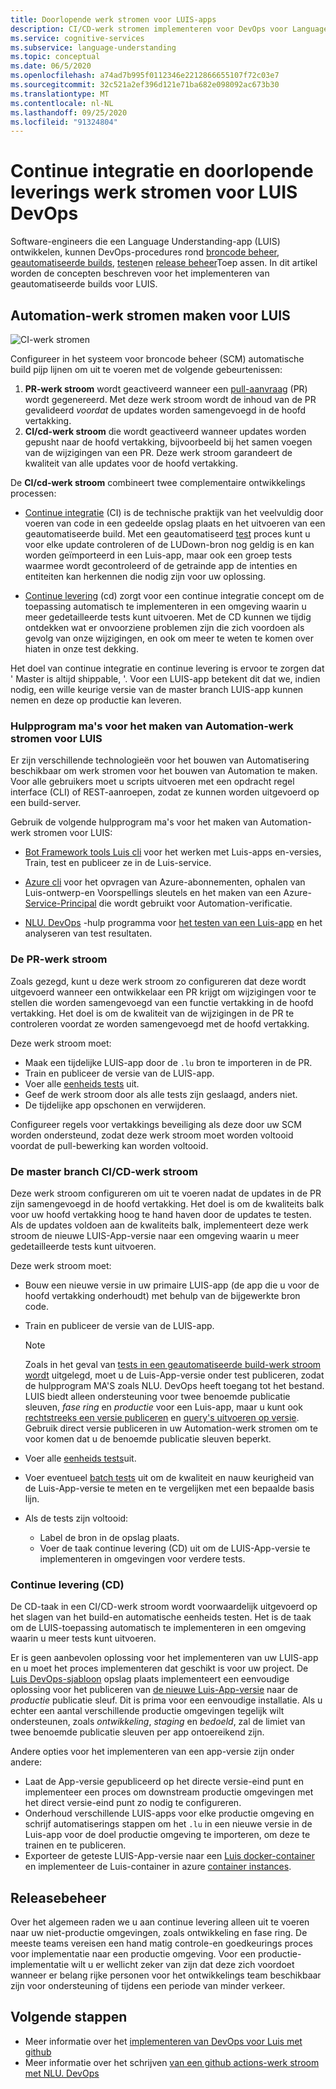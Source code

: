```yaml
---
title: Doorlopende werk stromen voor LUIS-apps
description: CI/CD-werk stromen implementeren voor DevOps voor Language Understanding (LUIS).
ms.service: cognitive-services
ms.subservice: language-understanding
ms.topic: conceptual
ms.date: 06/5/2020
ms.openlocfilehash: a74ad7b995f0112346e2212866655107f72c03e7
ms.sourcegitcommit: 32c521a2ef396d121e71ba682e098092ac673b30
ms.translationtype: MT
ms.contentlocale: nl-NL
ms.lasthandoff: 09/25/2020
ms.locfileid: "91324804"
---
```

# <a name="continuous-integration-and-continuous-delivery-workflows-for-luis-devops"></a>Continue integratie en doorlopende leverings werk stromen voor LUIS DevOps

Software-engineers die een Language Understanding-app (LUIS) ontwikkelen, kunnen DevOps-procedures rond [broncode beheer](luis-concept-devops-sourcecontrol.md), [geautomatiseerde builds](luis-concept-devops-automation.md), [testen](luis-concept-devops-testing.md)en [release beheer](luis-concept-devops-automation.md#release-management)Toep assen. In dit artikel worden de concepten beschreven voor het implementeren van geautomatiseerde builds voor LUIS.

## <a name="build-automation-workflows-for-luis"></a>Automation-werk stromen maken voor LUIS

![CI-werk stromen](./media/luis-concept-devops-automation/luis-automation.png)

Configureer in het systeem voor broncode beheer (SCM) automatische build pijp lijnen om uit te voeren met de volgende gebeurtenissen:

1. **PR-werk stroom** wordt geactiveerd wanneer een [pull-aanvraag](https://help.github.com/github/collaborating-with-issues-and-pull-requests/about-pull-requests) (PR) wordt gegenereerd. Met deze werk stroom wordt de inhoud van de PR gevalideerd *voordat* de updates worden samengevoegd in de hoofd vertakking.
1. **CI/cd-werk stroom** die wordt geactiveerd wanneer updates worden gepusht naar de hoofd vertakking, bijvoorbeeld bij het samen voegen van de wijzigingen van een PR. Deze werk stroom garandeert de kwaliteit van alle updates voor de hoofd vertakking.

De **CI/cd-werk stroom** combineert twee complementaire ontwikkelings processen:

* [Continue integratie](https://docs.microsoft.com/azure/devops/learn/what-is-continuous-integration) (CI) is de technische praktijk van het veelvuldig door voeren van code in een gedeelde opslag plaats en het uitvoeren van een geautomatiseerde build. Met een geautomatiseerd [test](luis-concept-devops-testing.md) proces kunt u voor elke update controleren of de LUDown-bron nog geldig is en kan worden geïmporteerd in een Luis-app, maar ook een groep tests waarmee wordt gecontroleerd of de getrainde app de intenties en entiteiten kan herkennen die nodig zijn voor uw oplossing.

* [Continue levering](https://docs.microsoft.com/azure/devops/learn/what-is-continuous-delivery) (cd) zorgt voor een continue integratie concept om de toepassing automatisch te implementeren in een omgeving waarin u meer gedetailleerde tests kunt uitvoeren. Met de CD kunnen we tijdig ontdekken wat er onvoorziene problemen zijn die zich voordoen als gevolg van onze wijzigingen, en ook om meer te weten te komen over hiaten in onze test dekking.

Het doel van continue integratie en continue levering is ervoor te zorgen dat ' Master is altijd shippable, '. Voor een LUIS-app betekent dit dat we, indien nodig, een wille keurige versie van de master branch LUIS-app kunnen nemen en deze op productie kan leveren.

### <a name="tools-for-building-automation-workflows-for-luis"></a>Hulpprogram ma's voor het maken van Automation-werk stromen voor LUIS

Er zijn verschillende technologieën voor het bouwen van Automatisering beschikbaar om werk stromen voor het bouwen van Automation te maken. Voor alle gebruikers moet u scripts uitvoeren met een opdracht regel interface (CLI) of REST-aanroepen, zodat ze kunnen worden uitgevoerd op een build-server.

Gebruik de volgende hulpprogram ma's voor het maken van Automation-werk stromen voor LUIS:

* [Bot Framework tools Luis cli](https://github.com/microsoft/botbuilder-tools/tree/master/packages/LUIS) voor het werken met Luis-apps en-versies, Train, test en publiceer ze in de Luis-service.

* [Azure cli](https://docs.microsoft.com/cli/azure/?view=azure-cli-latest) voor het opvragen van Azure-abonnementen, ophalen van Luis-ontwerp-en Voorspellings sleutels en het maken van een Azure- [Service-Principal](https://docs.microsoft.com/cli/azure/ad/sp?view=azure-cli-latest) die wordt gebruikt voor Automation-verificatie.

* [NLU. DevOps](https://github.com/microsoft/NLU.DevOps) -hulp programma voor [het testen van een Luis-app](luis-concept-devops-testing.md) en het analyseren van test resultaten.

### <a name="the-pr-workflow"></a>De PR-werk stroom

Zoals gezegd, kunt u deze werk stroom zo configureren dat deze wordt uitgevoerd wanneer een ontwikkelaar een PR krijgt om wijzigingen voor te stellen die worden samengevoegd van een functie vertakking in de hoofd vertakking. Het doel is om de kwaliteit van de wijzigingen in de PR te controleren voordat ze worden samengevoegd met de hoofd vertakking.

Deze werk stroom moet:

* Maak een tijdelijke LUIS-app door de `.lu` bron te importeren in de PR.
* Train en publiceer de versie van de LUIS-app.
* Voer alle [eenheids tests](luis-concept-devops-testing.md) uit.
* Geef de werk stroom door als alle tests zijn geslaagd, anders niet.
* De tijdelijke app opschonen en verwijderen.

Configureer regels voor vertakkings beveiliging als deze door uw SCM worden ondersteund, zodat deze werk stroom moet worden voltooid voordat de pull-bewerking kan worden voltooid.

### <a name="the-master-branch-cicd-workflow"></a>De master branch CI/CD-werk stroom

Deze werk stroom configureren om uit te voeren nadat de updates in de PR zijn samengevoegd in de hoofd vertakking. Het doel is om de kwaliteits balk voor uw hoofd vertakking hoog te hand haven door de updates te testen. Als de updates voldoen aan de kwaliteits balk, implementeert deze werk stroom de nieuwe LUIS-App-versie naar een omgeving waarin u meer gedetailleerde tests kunt uitvoeren.

Deze werk stroom moet:

* Bouw een nieuwe versie in uw primaire LUIS-app (de app die u voor de hoofd vertakking onderhoudt) met behulp van de bijgewerkte bron code.

* Train en publiceer de versie van de LUIS-app.

  > [!NOTE]
  > Zoals in het geval van [tests in een geautomatiseerde build-werk stroom wordt](luis-concept-devops-testing.md#running-tests-in-an-automated-build-workflow) uitgelegd, moet u de Luis-App-versie onder test publiceren, zodat de hulpprogram MA'S zoals NLU. DevOps heeft toegang tot het bestand. LUIS biedt alleen ondersteuning voor twee benoemde publicatie sleuven, *fase ring* en *productie* voor een Luis-app, maar u kunt ook [rechtstreeks een versie publiceren](https://github.com/microsoft/botframework-cli/blob/master/packages/luis/README.md#bf-luisapplicationpublish) en [query's uitvoeren op versie](https://docs.microsoft.com/azure/cognitive-services/luis/luis-migration-api-v3#changes-by-slot-name-and-version-name). Gebruik direct versie publiceren in uw Automation-werk stromen om te voor komen dat u de benoemde publicatie sleuven beperkt.

* Voer alle [eenheids tests](luis-concept-devops-testing.md)uit.

* Voer eventueel [batch tests](luis-concept-devops-testing.md#how-to-do-unit-testing-and-batch-testing) uit om de kwaliteit en nauw keurigheid van de Luis-App-versie te meten en te vergelijken met een bepaalde basis lijn.

* Als de tests zijn voltooid:
  * Label de bron in de opslag plaats.
  * Voer de taak continue levering (CD) uit om de LUIS-App-versie te implementeren in omgevingen voor verdere tests.

### <a name="continuous-delivery-cd"></a>Continue levering (CD)

De CD-taak in een CI/CD-werk stroom wordt voorwaardelijk uitgevoerd op het slagen van het build-en automatische eenheids testen. Het is de taak om de LUIS-toepassing automatisch te implementeren in een omgeving waarin u meer tests kunt uitvoeren.

Er is geen aanbevolen oplossing voor het implementeren van uw LUIS-app en u moet het proces implementeren dat geschikt is voor uw project. De [Luis DevOps-sjabloon](https://github.com/Azure-Samples/LUIS-DevOps-Template) opslag plaats implementeert een eenvoudige oplossing voor het publiceren van [de nieuwe Luis-App-versie](https://docs.microsoft.com/azure/cognitive-services/luis/luis-how-to-publish-app) naar de *productie* publicatie sleuf. Dit is prima voor een eenvoudige installatie. Als u echter een aantal verschillende productie omgevingen tegelijk wilt ondersteunen, zoals *ontwikkeling*, *staging* en *bedoeld*, zal de limiet van twee benoemde publicatie sleuven per app ontoereikend zijn.

Andere opties voor het implementeren van een app-versie zijn onder andere:

* Laat de App-versie gepubliceerd op het directe versie-eind punt en implementeer een proces om downstream productie omgevingen met het direct versie-eind punt zo nodig te configureren.
* Onderhoud verschillende LUIS-apps voor elke productie omgeving en schrijf automatiserings stappen om het `.lu` in een nieuwe versie in de Luis-app voor de doel productie omgeving te importeren, om deze te trainen en te publiceren.
* Exporteer de geteste LUIS-App-versie naar een [Luis docker-container](https://docs.microsoft.com/azure/cognitive-services/luis/luis-container-howto?tabs=v3) en implementeer de Luis-container in azure [container instances](https://docs.microsoft.com/azure/container-instances/).

## <a name="release-management"></a>Releasebeheer

Over het algemeen raden we u aan continue levering alleen uit te voeren naar uw niet-productie omgevingen, zoals ontwikkeling en fase ring. De meeste teams vereisen een hand matig controle-en goedkeurings proces voor implementatie naar een productie omgeving. Voor een productie-implementatie wilt u er wellicht zeker van zijn dat deze zich voordoet wanneer er belang rijke personen voor het ontwikkelings team beschikbaar zijn voor ondersteuning of tijdens een periode van minder verkeer.

## <a name="next-steps"></a>Volgende stappen

* Meer informatie over het [implementeren van DevOps voor Luis met github](luis-how-to-devops-with-github.md)
* Meer informatie over het schrijven [van een github actions-werk stroom met NLU. DevOps](https://github.com/Azure-Samples/LUIS-DevOps-Template/blob/master/docs/4-pipeline.md)
